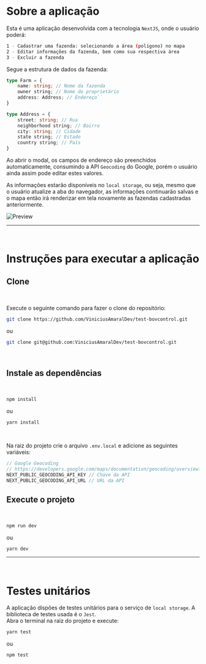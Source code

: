 # Sobre a aplicação

Esta é uma aplicação desenvolvida com a tecnologia `NextJS`, onde o usuário poderá:

```Bash
1 - Cadastrar uma fazenda: selecionando a área (polígono) no mapa
2 - Editar informações da fazenda, bem como sua respectiva área
3 - Excluir a fazenda
```

Segue a estrutura de dados da fazenda:

```TypeScript
type Farm = {
    name: string; // Nome da fazenda
    owner string; // Nome do proprietário
    address: Address; // Endereço``
}

type Address = {
    street: string; // Rua
    neighborhood string; // Bairro
    city: string; // Cidade
    state string; // Estado
    country string; // País
}

```

Ao abrir o modal, os campos de endereço são preenchidos automaticamente, consumindo a API `Geocoding` do Google, porém o usuário ainda assim pode editar estes valores.

As informações estarão disponíveis no `local storage`, ou seja, mesmo que o usuário atualize a aba do navegador, as informações continuarão salvas e o mapa então irá renderizar em tela novamente as fazendas cadastradas anteriormente.

<img src="./public/preview.gif" alt="Preview">

---

<br>

# Instruções para executar a aplicação

## Clone

<br>

Execute o seguinte comando para fazer o clone do repositório:

```Bash
git clone https://github.com/ViniciusAmaralDev/test-bovcontrol.git
```

ou

```Bash
git clone git@github.com:ViniciusAmaralDev/test-bovcontrol.git
```

<br>

## Instale as dependências

<br>

```Bash
npm install
```

ou

```Bash
yarn install
```

<br>

Na raiz do projeto crie o arquivo `.env.local` e adicione as seguintes variáveis:

```TypeScript
// Google Geocoding
// https://developers.google.com/maps/documentation/geocoding/overview?hl=pt-br
NEXT_PUBLIC_GEOCODING_API_KEY // Chave da API
NEXT_PUBLIC_GEOCODING_API_URL // URL da API
```

## Execute o projeto

<br>

```Bash
npm run dev
```

ou

```Bash
yarn dev
```

---

<br>

# Testes unitários

A aplicação dispões de testes unitários para o serviço de `local storage`. A biblioteca de testes usada é o `Jest`.<br>
Abra o terminal na raiz do projeto e execute:

```Bash
yarn test
```

ou

```Bash
npm test
```
